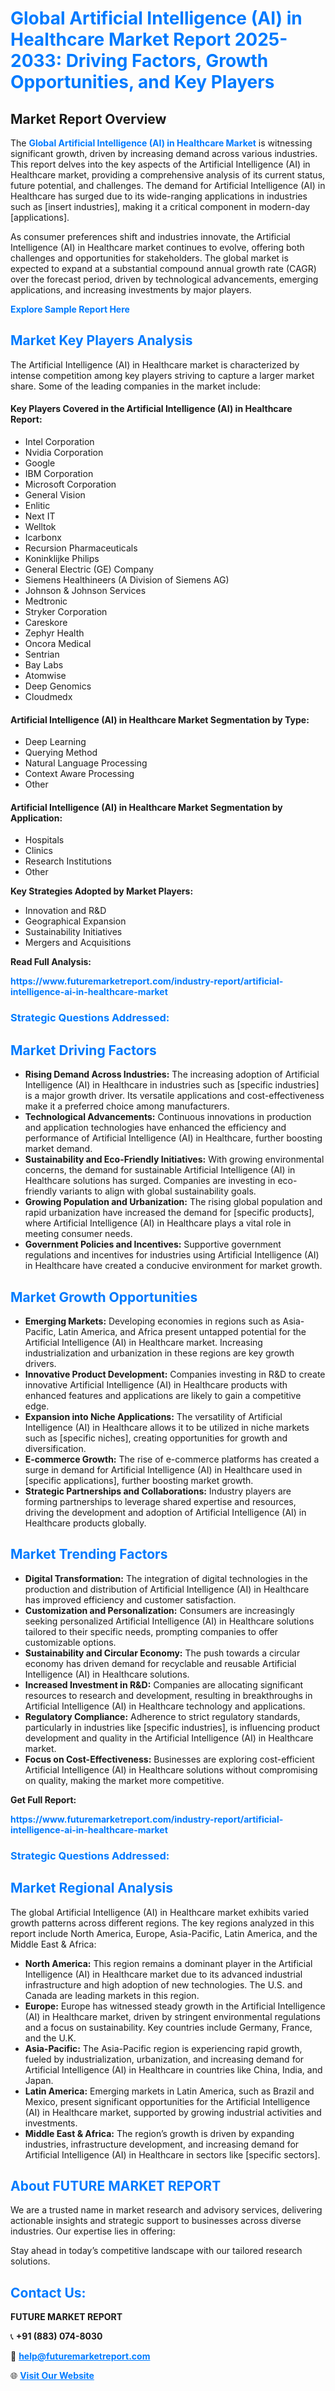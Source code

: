 <h1 style="color: #007BFF;">Global Artificial Intelligence (AI) in Healthcare Market Report 2025-2033: Driving Factors, Growth Opportunities, and Key Players</h1>

<section id="overview">
<h2>Market Report Overview</h2>
<p>The <a href="https://www.futuremarketreport.com/industry-report/artificial-intelligence-ai-in-healthcare-market" style="color: #007BFF; text-decoration: none;"><strong>Global Artificial Intelligence (AI) in Healthcare Market</strong></a> is witnessing significant growth, driven by increasing demand across various industries. This report delves into the key aspects of the Artificial Intelligence (AI) in Healthcare market, providing a comprehensive analysis of its current status, future potential, and challenges. The demand for Artificial Intelligence (AI) in Healthcare has surged due to its wide-ranging applications in industries such as [insert industries], making it a critical component in modern-day [applications].</p>
<p>As consumer preferences shift and industries innovate, the Artificial Intelligence (AI) in Healthcare market continues to evolve, offering both challenges and opportunities for stakeholders. The global market is expected to expand at a substantial compound annual growth rate (CAGR) over the forecast period, driven by technological advancements, emerging applications, and increasing investments by major players.</p>
</section>

<section id="overview">
<p><a href="https://www.futuremarketreport.com/request-sample/reportId=102453" style="color: #007BFF; text-decoration: none;"><strong>Explore Sample Report Here</strong></a></p>
</section>

<section id="key-players">
<h2 style="color: #007BFF;">Market Key Players Analysis</h2>
<p>The Artificial Intelligence (AI) in Healthcare market is characterized by intense competition among key players striving to capture a larger market share. Some of the leading companies in the market include:</p>
<h4>Key Players Covered in the Artificial Intelligence (AI) in Healthcare Report:</h4>
<ul><li>Intel Corporation</li><li>Nvidia Corporation</li><li>Google</li><li>IBM Corporation</li><li>Microsoft Corporation</li><li>General Vision</li><li>Enlitic</li><li>Next IT</li><li>Welltok</li><li>Icarbonx</li><li>Recursion Pharmaceuticals</li><li>Koninklijke Philips</li><li>General Electric (GE) Company</li><li>Siemens Healthineers (A Division of Siemens AG)</li><li>Johnson &amp; Johnson Services</li><li>Medtronic</li><li>Stryker Corporation</li><li>Careskore</li><li>Zephyr Health</li><li>Oncora Medical</li><li>Sentrian</li><li>Bay Labs</li><li>Atomwise</li><li>Deep Genomics</li><li>Cloudmedx</li></ul>
<h4>Artificial Intelligence (AI) in Healthcare Market Segmentation by Type:</h4>
<ul><li>Deep Learning</li><li>Querying Method</li><li>Natural Language Processing</li><li>Context Aware Processing</li><li>Other</li></ul>

<h4>Artificial Intelligence (AI) in Healthcare Market Segmentation by Application:</h4>
<ul><li>Hospitals</li><li>Clinics</li><li>Research Institutions</li><li>Other</li></ul>
<p><strong>Key Strategies Adopted by Market Players:</strong></p>
<ul>
<li>Innovation and R&D</li>
<li>Geographical Expansion</li>
<li>Sustainability Initiatives</li>
<li>Mergers and Acquisitions</li>
</ul>
</section>

<section>
<p><strong>Read Full Analysis: </strong></p><a href="https://www.futuremarketreport.com/industry-report/artificial-intelligence-ai-in-healthcare-market" style="color: #007BFF; text-decoration: none;"><strong>https://www.futuremarketreport.com/industry-report/artificial-intelligence-ai-in-healthcare-market</strong></a>
<h3 style="color: #007BFF;">Strategic Questions Addressed:</h3>
</section>

<section id="driving-factors">
<h2 style="color: #007BFF;">Market Driving Factors</h2>
<ul>
<li><strong>Rising Demand Across Industries:</strong> The increasing adoption of Artificial Intelligence (AI) in Healthcare in industries such as [specific industries] is a major growth driver. Its versatile applications and cost-effectiveness make it a preferred choice among manufacturers.</li>
<li><strong>Technological Advancements:</strong> Continuous innovations in production and application technologies have enhanced the efficiency and performance of Artificial Intelligence (AI) in Healthcare, further boosting market demand.</li>
<li><strong>Sustainability and Eco-Friendly Initiatives:</strong> With growing environmental concerns, the demand for sustainable Artificial Intelligence (AI) in Healthcare solutions has surged. Companies are investing in eco-friendly variants to align with global sustainability goals.</li>
<li><strong>Growing Population and Urbanization:</strong> The rising global population and rapid urbanization have increased the demand for [specific products], where Artificial Intelligence (AI) in Healthcare plays a vital role in meeting consumer needs.</li>
<li><strong>Government Policies and Incentives:</strong> Supportive government regulations and incentives for industries using Artificial Intelligence (AI) in Healthcare have created a conducive environment for market growth.</li>
</ul>
</section>

<section id="growth-opportunities">
<h2 style="color: #007BFF;">Market Growth Opportunities</h2>
<ul>
<li><strong>Emerging Markets:</strong> Developing economies in regions such as Asia-Pacific, Latin America, and Africa present untapped potential for the Artificial Intelligence (AI) in Healthcare market. Increasing industrialization and urbanization in these regions are key growth drivers.</li>
<li><strong>Innovative Product Development:</strong> Companies investing in R&D to create innovative Artificial Intelligence (AI) in Healthcare products with enhanced features and applications are likely to gain a competitive edge.</li>
<li><strong>Expansion into Niche Applications:</strong> The versatility of Artificial Intelligence (AI) in Healthcare allows it to be utilized in niche markets such as [specific niches], creating opportunities for growth and diversification.</li>
<li><strong>E-commerce Growth:</strong> The rise of e-commerce platforms has created a surge in demand for Artificial Intelligence (AI) in Healthcare used in [specific applications], further boosting market growth.</li>
<li><strong>Strategic Partnerships and Collaborations:</strong> Industry players are forming partnerships to leverage shared expertise and resources, driving the development and adoption of Artificial Intelligence (AI) in Healthcare products globally.</li>
</ul>
</section>

<section id="trending-factors">
<h2 style="color: #007BFF;">Market Trending Factors</h2>
<ul>
<li><strong>Digital Transformation:</strong> The integration of digital technologies in the production and distribution of Artificial Intelligence (AI) in Healthcare has improved efficiency and customer satisfaction.</li>
<li><strong>Customization and Personalization:</strong> Consumers are increasingly seeking personalized Artificial Intelligence (AI) in Healthcare solutions tailored to their specific needs, prompting companies to offer customizable options.</li>
<li><strong>Sustainability and Circular Economy:</strong> The push towards a circular economy has driven demand for recyclable and reusable Artificial Intelligence (AI) in Healthcare solutions.</li>
<li><strong>Increased Investment in R&D:</strong> Companies are allocating significant resources to research and development, resulting in breakthroughs in Artificial Intelligence (AI) in Healthcare technology and applications.</li>
<li><strong>Regulatory Compliance:</strong> Adherence to strict regulatory standards, particularly in industries like [specific industries], is influencing product development and quality in the Artificial Intelligence (AI) in Healthcare market.</li>
<li><strong>Focus on Cost-Effectiveness:</strong> Businesses are exploring cost-efficient Artificial Intelligence (AI) in Healthcare solutions without compromising on quality, making the market more competitive.</li>
</ul>
</section>

<section>
<p><strong>Get Full Report: </strong></p><a href="https://www.futuremarketreport.com/industry-report/artificial-intelligence-ai-in-healthcare-market" style="color: #007BFF; text-decoration: none;"><strong>https://www.futuremarketreport.com/industry-report/artificial-intelligence-ai-in-healthcare-market</strong></a>
<h3 style="color: #007BFF;">Strategic Questions Addressed:</h3>
</section>


<section id="regional-analysis">
<h2 style="color: #007BFF;">Market Regional Analysis</h2>
<p>The global Artificial Intelligence (AI) in Healthcare market exhibits varied growth patterns across different regions. The key regions analyzed in this report include North America, Europe, Asia-Pacific, Latin America, and the Middle East & Africa:</p>
<ul>
<li><strong>North America:</strong> This region remains a dominant player in the Artificial Intelligence (AI) in Healthcare market due to its advanced industrial infrastructure and high adoption of new technologies. The U.S. and Canada are leading markets in this region.</li>
<li><strong>Europe:</strong> Europe has witnessed steady growth in the Artificial Intelligence (AI) in Healthcare market, driven by stringent environmental regulations and a focus on sustainability. Key countries include Germany, France, and the U.K.</li>
<li><strong>Asia-Pacific:</strong> The Asia-Pacific region is experiencing rapid growth, fueled by industrialization, urbanization, and increasing demand for Artificial Intelligence (AI) in Healthcare in countries like China, India, and Japan.</li>
<li><strong>Latin America:</strong> Emerging markets in Latin America, such as Brazil and Mexico, present significant opportunities for the Artificial Intelligence (AI) in Healthcare market, supported by growing industrial activities and investments.</li>
<li><strong>Middle East & Africa:</strong> The region’s growth is driven by expanding industries, infrastructure development, and increasing demand for Artificial Intelligence (AI) in Healthcare in sectors like [specific sectors].</li>
</ul>
</section>

<footer>
<h2 style="color: #007BFF;">About FUTURE MARKET REPORT</h2>
<p>We are a trusted name in market research and advisory services, delivering actionable insights and strategic support to businesses across diverse industries. Our expertise lies in offering:</p>

<p>Stay ahead in today’s competitive landscape with our tailored research solutions.</p>

<h2 style="color: #007BFF;">Contact Us:</h2>
<p><strong>FUTURE MARKET REPORT</strong></p>
<p>📞 <strong>+91 (883) 074-8030</strong></p>
<p>📧 <strong><a href="mailto:help@futuremarketreport.com" style="color: #007BFF;">help@futuremarketreport.com</a></strong></p>
<p>🌐 <strong><a href="https://www.futuremarketreport.com/" style="color: #007BFF;">Visit Our Website</a></strong></p>
</footer>